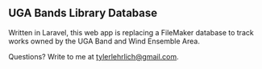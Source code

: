 ## UGA Bands Library Database

Written in Laravel, this web app is replacing a FileMaker database to track works owned by the UGA Band and Wind Ensemble Area.

Questions? Write to me at tylerlehrlich@gmail.com.
